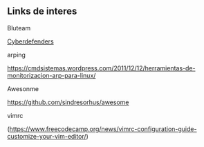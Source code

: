 ## Links de interes

Bluteam

[Cyberdefenders](https://cyberdefenders.org/)

arping

https://cmdsistemas.wordpress.com/2011/12/12/herramientas-de-monitorizacion-arp-para-linux/

Awesonme

<https://github.com/sindresorhus/awesome>



vimrc

(https://www.freecodecamp.org/news/vimrc-configuration-guide-customize-your-vim-editor/)